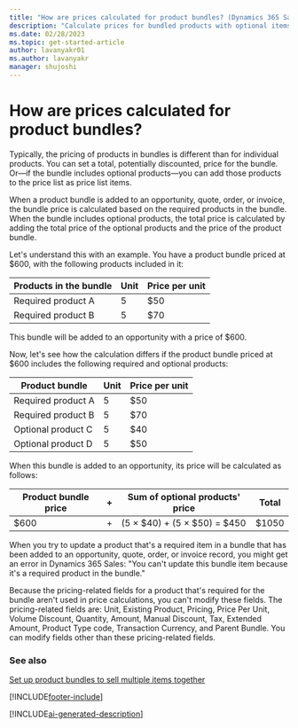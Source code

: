 ```yaml
---
title: "How are prices calculated for product bundles? (Dynamics 365 Sales) | MicrosoftDocs"
description: "Calculate prices for bundled products with optional items in the Sales app."
ms.date: 02/28/2023
ms.topic: get-started-article
author: lavanyakr01
ms.author: lavanyakr
manager: shujoshi
---
```

# How are prices calculated for product bundles?

Typically, the pricing of products in bundles is different than for individual products. You can set a total, potentially discounted, price for the bundle. Or&mdash;if the bundle includes optional products&mdash;you can add those products to the price list as price list items.

When a product bundle is added to an opportunity, quote, order, or invoice, the bundle price is calculated based on the required products in the bundle. When the bundle includes optional products, the total price is calculated by adding the total price of the optional products and the price of the product bundle.

Let's understand this with an example. You have a product bundle priced at $600, with the following products included in it: 

| Products in the bundle  | Unit  | Price per unit  |
| -------- | ----- | --------------- |
| Required product A | 5  | $50  |
| Required product B | 5  | $70  |

This bundle will be added to an opportunity with a price of $600.

Now, let's see how the calculation differs if the product bundle priced at $600 includes the following required and optional products:

| Product bundle  | Unit  | Price per unit  |
| -------- | ----- | --------------- |
| Required product A | 5  | $50  |
| Required product B | 5  | $70  |
| Optional product C | 5  | $40  |
| Optional product D | 5  | $50  |

When this bundle is added to an opportunity, its price will be calculated as follows:

| Product bundle price  | +  | Sum of optional products' price  | Total  |
| -------- | ----- | ----- | --------------- |
| $600     | +  | (5 &times; $40) + (5 &times; $50) = $450 | $1050 | 

When you try to update a product that's a required item in a bundle that has been added to an opportunity, quote, order, or invoice record, you might get an error in Dynamics 365 Sales: "You can't update this bundle item because it's a required product in the bundle."

Because the pricing-related fields for a product that's required for the bundle aren't used in price calculations, you can't modify these fields. The pricing-related fields are: Unit, Existing Product, Pricing, Price Per Unit, Volume Discount, Quantity, Amount, Manual Discount, Tax, Extended Amount, Product Type code, Transaction Currency, and Parent Bundle. You can modify fields other than these pricing-related fields.

### See also

[Set up product bundles to sell multiple items together](create-product-bundles-sell-multiple-items-together.md)

[!INCLUDE[footer-include](../includes/footer-banner.md)]

[!INCLUDE[ai-generated-description](../includes/disclaimer-ai-generated-description.md)]